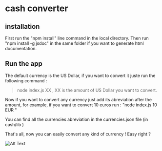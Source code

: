 # cash converter

## installation

First run the "npm install" line command in the local directory.
Then run "npm install -g jsdoc" in the same folder if you want to generate html documentation.

## Run the app

The default currency is the US Dollar, if you want to convert it juste run the following command :
> node index.js XX , XX is the amount of US Dollar you want to convert.

Now if you want to convert any currency just add its abreviation after the amount,
for example, if you want to convert 10 euros run : "node index.js 10 EUR "

You can find all the currencies abreviation in the currencies.json file (in cash/lib )

That's all, now you can easily convert any kind of currency ! Easy right ?

![Alt Text](https://media.giphy.com/media/gTURHJs4e2Ies/giphy.gif)
